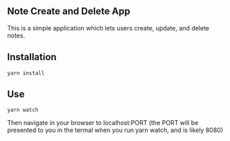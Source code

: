 ## Note Create and Delete App

This is a simple application which lets users create, update, and delete notes.

## Installation

```
yarn install
```

## Use

```
yarn watch
```

Then navigate in your browser to localhost:PORT (the PORT will be presented to you in the termal when you run yarn watch, and is likely 8080)
